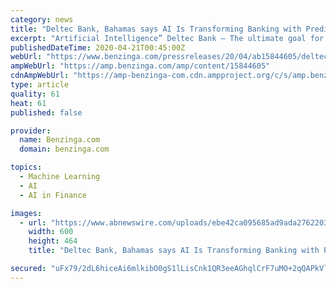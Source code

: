 ```yaml
---
category: news
title: "Deltec Bank, Bahamas says AI Is Transforming Banking with Predictive Analysis and Autonomous Learning"
excerpt: "Artificial Intelligence” Deltec Bank – The ultimate goal for any technology for investing is the generation of \"alpha\" or beating"
publishedDateTime: 2020-04-21T00:45:00Z
webUrl: "https://www.benzinga.com/pressreleases/20/04/ab15844605/deltec-bank-bahamas-says-ai-is-transforming-banking-with-predictive-analysis-and-autonomous-learn"
ampWebUrl: "https://amp.benzinga.com/amp/content/15844605"
cdnAmpWebUrl: "https://amp-benzinga-com.cdn.ampproject.org/c/s/amp.benzinga.com/amp/content/15844605"
type: article
quality: 61
heat: 61
published: false

provider:
  name: Benzinga.com
  domain: benzinga.com

topics:
  - Machine Learning
  - AI
  - AI in Finance

images:
  - url: "https://www.abnewswire.com/uploads/ebe42ca095685ad9ada2762203b3eafc.jpg"
    width: 600
    height: 464
    title: "Deltec Bank, Bahamas says AI Is Transforming Banking with Predictive Analysis and Autonomous Learning"

secured: "uFx79/2dL6hiceAi6mlkibO0gS1lLisCnk1QR3eeAGhqlCrF7uMO+2qQAPkVlfglIQbUIFWn+4jehNSJ3R2Rww5Pk/8gvl5lElw2uNmoVGEZIvIvobg8qJC3C4GITx/vL3UjyunIVchufvkHifyv9MHlvl7Rnc+JXWqB1HNp/uoDAhF7q9IWuvJGBxsbUcMVzKIVtH8lQTfx4ZpmcakThY7E0yJd2/tdBVgBmRbtk2IG0/D0G5A23kYC4EzWgf9fj9XETp8aPm4IY4Y9SbR9tT97KbLcRsQ2vIx8FbtP2XIaGMbhxh6FXbnFqpG8dejC;qFqE1mEkV3ZDxb1TIQEAXQ=="
---
```


